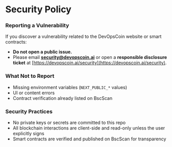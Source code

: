 # Security Policy

### Reporting a Vulnerability

If you discover a vulnerability related to the DevOpsCoin website or smart contracts:
- **Do not open a public issue.**
- Please email **security@devopscoin.ai** or open a **responsible disclosure ticket** at [https://devopscoin.ai/security](https://devopscoin.ai/security).

### What Not to Report

- Missing environment variables (`NEXT_PUBLIC_*` values)
- UI or content errors
- Contract verification already listed on BscScan

### Security Practices

- No private keys or secrets are committed to this repo
- All blockchain interactions are client-side and read-only unless the user explicitly signs
- Smart contracts are verified and published on BscScan for transparency
